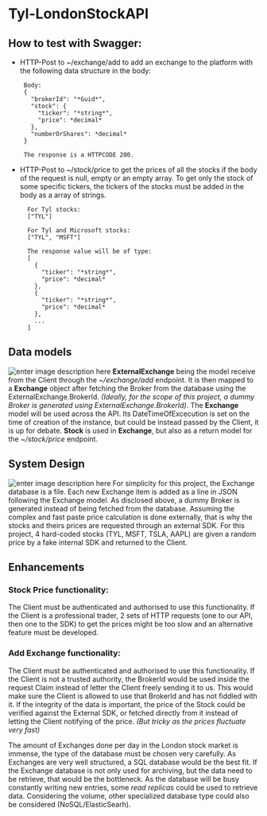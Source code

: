 
# Tyl-LondonStockAPI

## How to test with Swagger:

 - HTTP-Post to ~/exchange/add to add an exchange to the platform with the following data structure in the body:

		Body:
		{
		  "brokerId": "*Guid*",
		  "stock": {
		    "ticker": "*string*",
		    "price": *decimal*
		  },
		  "numberOrShares": *decimal*
		}

		The response is a HTTPCODE 200.


- HTTP-Post to ~/stock/price to get the prices of all the stocks if the body of the request is null, empty or an empty array.
To get only the stock of some specific tickers, the tickers of the stocks must be added in the body as a array of strings.

		For Tyl stocks:
		["TYL"]

		For Tyl and Microsoft stocks:
		["TYL", "MSFT"]

		The response value will be of type:
		[
		  {
		    "ticker": "*string*",
		    "price": *decimal*
		  },
		  {
		    "ticker": "*string*",
		    "price": *decimal*
		  },
		  ...
		]

## Data models
![enter image description here](https://github.com/raphschryn/Tyl-LondonStockAPI/assets/156947212/1e1d40da-4bea-499c-a2bd-b046b1fe5b66)
**ExternalExchange** being the model receive from the Client through the *~/exchange/add* endpoint.
It is then mapped to a **Exchange** object after fetching the Broker from the database using the ExternalExchange.BrokerId.
*(Ideally, for the scope of this project, a dummy Broker is generated using ExternalExchange.BrokerId)*.
The **Exchange** model will be used across the API. Its DateTimeOfExcecution is set on the time of creation of the instance, but could be instead passed by the Client, it is up for debate. 
**Stock** is used in **Exchange**, but also as a return model for the *~/stock/price* endpoint.

## System Design
![enter image description here](https://github.com/raphschryn/Tyl-LondonStockAPI/assets/156947212/33ef71c9-3ae9-4af8-b962-31f6ad777fd1)
For simplicity for this project, the Exchange database is a file.
Each new Exchange item is added as a line in JSON following the Exchange model.
As disclosed above, a dummy Broker is generated instead of being fetched from the database.
Assuming the complex and fast paste price calculation is done externally, that is why the stocks and theirs prices are requested through an external SDK. For this project, 4 hard-coded stocks (TYL, MSFT, TSLA, AAPL) are given a random price by a fake internal SDK and returned to the Client.

## Enhancements

### Stock Price functionality:
The Client must be authenticated and authorised to use this functionality.
If the Client is a professional trader, 2 sets of HTTP requests (one to our API, then one to the SDK) to get the prices might be too slow and an alternative feature must be developed.

### Add Exchange functionality:
The Client must be authenticated and authorised to use this functionality.
If the Client is not a trusted authority, the BrokerId would be used inside the request Claim instead of letter the Client freely sending it to us. This would make sure the Client is allowed to use that BrokerId and has not fiddled with it.
If the integrity of the data is important, the price of the Stock could be verified against the External SDK, or fetched directly from it instead of letting the Client notifying of the price. *(But tricky as the prices fluctuate very fast)*

The amount of Exchanges done per day in the London stock market is immense, the type of the database must be chosen very carefully. As Exchanges are very well structured, a SQL database would be the best fit.
If the Exchange database is not only used for archiving, but the data need to be retrieve, that would be the bottleneck.
As the database will be busy constantly writing new entries, some *read replicas* could be used to retrieve data.
Considering the volume, other specialized database type could also be considered (NoSQL/ElasticSearh).
